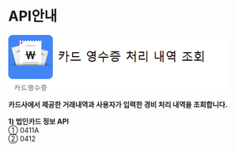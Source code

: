 # API안내

![](../../.gitbook/assets/image%20%28172%29.png)

**카드사에서 제공한 거래내역과 사용자가 입력한 경비 처리 내역을 조회합니다.**

 **1\) 법인카드 정보 API**  
     ① 0411A  
     ② 0412

